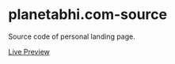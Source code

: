 # planetabhi.com-source

Source code of personal landing page. 

[Live Preview](http://planetabhi.com/)